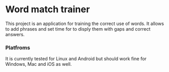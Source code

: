 # Word match trainer

This project is an application for training the correct use of words. It allows to add phrases and set time for to disply them with gaps and correct answers.

### Platfroms
It is currently tested for Linux and Android but should work fine for Windows, Mac and iOS as well.
